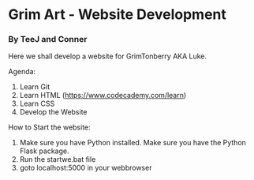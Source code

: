 # Grim Art - Website Development
### By TeeJ and Conner

Here we shall develop a website for GrimTonberry AKA Luke.

Agenda:
1. Learn Git
2. Learn HTML (https://www.codecademy.com/learn)
3. Learn CSS
4. Develop the Website

How to Start the website:
1. Make sure you have Python installed. Make sure you have the Python Flask package.
2. Run the startwe.bat file
3. goto localhost:5000 in your webbrowser
